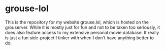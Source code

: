 # grouse-lol

This is the repository for my website grouse.lol, which is hosted on the grouserver.
While it is mostly just for fun and not to be taken too seriously, it does also feature access to my extensive personal movie database.
It really is just a fun side-project I tinker with when I don't have anything better to do.
